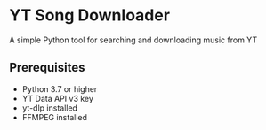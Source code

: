 # YT Song Downloader

A simple Python tool for searching and downloading music from YT

## Prerequisites

- Python 3.7 or higher
- YT Data API v3 key
- yt-dlp installed
- FFMPEG installed